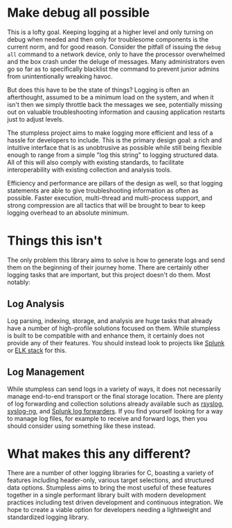 # Make debug all possible

This is a lofty goal. Keeping logging at a higher level and only turning on
debug when needed and then only for troublesome components is the current norm,
and for good reason. Consider the pitfall of issuing the `debug all` command to
a network device, only to have the processor overwhelmed and the box crash under
the deluge of messages. Many administrators even go so far as to specifically
blacklist the command to prevent junior admins from unintentionally wreaking
havoc.

But does this have to be the state of things? Logging is often an afterthought,
assumed to be a minimum load on the system, and when it isn't then we simply
throttle back the messages we see, potentially missing out on valuable
troubleshooting information and causing application restarts just to adjust
levels.

The stumpless project aims to make logging more efficient and less of a hassle
for developers to include. This is the primary design goal: a rich and intuitive
interface that is as unobtrusive as possible while still being flexible enough
to range from a simple "log this string" to logging structured data. All of this
will also comply with existing standards, to facilitate interoperability with
existing collection and analysis tools.

Efficiency and performance are pillars of the design as well, so that logging
statements are able to give troubleshooting information as often as possible.
Faster execution, multi-thread and multi-process support, and strong compression
are all tactics that will be brought to bear to keep logging overhead to an
absolute minimum.

# Things this isn't

The only problem this library aims to solve is how to generate logs and send
them on the beginning of their journey home. There are certainly other logging
tasks that are important, but this project doesn't do them. Most notably:

## Log Analysis

Log parsing, indexing, storage, and analysis are huge tasks that already have
a number of high-profile solutions focused on them. While stumpless is built to
be compatible with and enhance them, it certainly does not provide any of their
features. You should instead look to projects like
[Splunk](https://www.splunk.com/) or
[ELK stack](https://www.elastic.co/elk-stack) for this.

## Log Management

While stumpless can send logs in a variety of ways, it does not necessarily
manage end-to-end transport or the final storage location. There are plenty of
log forwarding and collection solutions already available such as
[rsyslog](https://www.rsyslog.com/), [syslog-ng](https://www.syslog-ng.com/),
and
[Splunk log forwarders](https://www.splunk.com/en_us/download/universal-forwarder.html).
If you find yourself looking for a way to manage log files, for example to
receive and forward logs, then you should consider using something like these
instead.

# What makes this any different?

There are a number of other logging libraries for C, boasting a variety of
features including header-only, various target selections, and structured data
options. Stumpless aims to bring the most useful of these features together in a
single performant library built with modern development practices including test
driven development and continuous integration. We hope to create a viable option
for developers needing a lightweight and standardized logging library.

